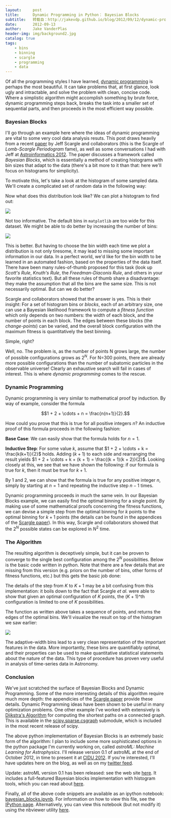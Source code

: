 ```yaml
---
layout:     post
title:      Dynamic Programming in Python： Bayesian Blocks
subtitle:   转载自：http://jakevdp.github.io/blog/2012/09/12/dynamic-programming-in-python/
date:       2012-09-13
author:     Jake VanderPlas
header-img: img/background2.jpg
catalog: true
tags:
    - bins
    - binning
    - scargle
    - programming
    - data
---
```


Of all the programming styles I have learned,
[dynamic programming](http://en.wikipedia.org/wiki/Dynamic_programming)
is perhaps the most beautiful. It can take problems that, at first glance,
look ugly and intractable, and solve the problem with clean, concise code.
Where a simplistic algorithm might accomplish something by brute force,
dynamic programming steps back, breaks the task into a smaller set of
sequential parts, and then proceeds in the most efficient way possible.

### Bayesian Blocks

I'll go through an example here where the ideas of dynamic programming
are vital to some very cool data analysis resuts.
This post draws heavily from a recent
[paper](http://adsabs.harvard.edu/abs/2012arXiv1207.5578S) by Jeff Scargle
and collaborators (this is the Scargle of *Lomb-Scargle Periodogram*
fame), as well as some conversations I had with Jeff at
[Astroinformatics 2012](http://www.astro.caltech.edu/ai12).
The paper discusses
a framework called *Bayesian Blocks*, which is essentially a method of
creating histograms with bin sizes that adapt to the data (there's a bit
more to it than that: here we'll focus on histograms for simplicity).

To motivate this, let's take a look at the histogram of some sampled data.
We'll create a complicated set of random data in the following way:

Now what does this distribution look like? We can plot a histogram to find
out:

![](http://jakevdp.github.io/figures/bayesblocks1.png)


Not too informative. The default bins in `matplotlib` are too wide for this
dataset. We might be able to do better by increasing the number of bins:

![](http://jakevdp.github.io/figures/bayesblocks2.png)


This is better. But having to choose the bin width each time we plot a
distribution is not only tiresome, it may lead to missing some important
information in our data. In a perfect world, we'd like for
the bin width to be learned in an automated fashion, based on the
properties of the data itself.
There have been many rules-of-thumb proposed for this task
(look up *Scott's Rule*, *Knuth's Rule*, the *Freedman-Diaconis Rule*,
and others in your favorite statistics text).
But all these rules of thumb share a disadvantage: they make the assumption
that all the bins are the same size. This is not necessarily optimal. But
can we do better?

Scargle and collaborators showed that the answer is yes. This is their insight:
For a set of histogram bins or *blocks*, each of an arbitrary size,
one can use a Bayesian
likelihood framework to compute a *fitness function* which only depends on
two numbers: the width of each block, and the number of points in each block.
The edges between these blocks (the *change-points*) can be varied, and
the overall block configuration with the maximum fitness is quantitatively
the best binning.

Simple, right?

Well, no. The problem is, as the number of points N grows large, the number
of possible configurations grows as $2^N$. For N=300 points, there are already
more possible configurations than the number of subatomic particles in the
observable universe! Clearly an exhaustive search will fail in cases of
interest. This is where *dynamic programming* comes to the rescue.

### Dynamic Programming

Dynamic programming is very similar to mathematical proof by induction. By
way of example, consider the formula

$$1 + 2 + \cdots + n = \frac{n(n+1)}{2}.$$

How could you prove that this is true for all positive integers $n$?
An inductive proof of this formula proceeds in the following fashion:


**Base Case**: We can easily show that the formula holds for $n = 1$.


**Inductive Step**: For some value $k$, assume that
 $1 + 2 + \cdots + k = \frac{k(k+1)}{2}$ holds.
 Adding $(k + 1)$ to each side and rearranging the result yields
 $1 + 2 + \cdots + k + (k + 1) = \frac{(k + 1)(k + 2)}{2}$. Looking
 closely at this, we see that we have shown the following:
 if our formula is true for $k$, then it must be true for $k + 1$.

By 1 and 2, we can show that the formula is true for any positive integer
 $n$, simply by starting at $n=1$ and repeating the inductive step
 $n - 1$ times.

Dynamic programming proceeds in much the same vein. In our Bayesian Blocks
example, we can easily find the optimal binning for a single point. By
making use of some mathematical proofs concerning the fitness functions,
we can devise a simple step from the optimal binning for $k$ points to the
optimal binning for $k + 1$ points (the details can be found in the
appendices of the
[Scargle paper](http://adsabs.harvard.edu/abs/2012arXiv1207.5578S)).
In this way, Scargle and collaborators showed that the $2^N$ possible states
can be explored in $N^2$ time.

### The Algorithm

The resulting algorithm is deceptively simple, but it can be proven to converge
to the single best configuration among the $2^N$ possibilities. Below is the
basic code written in python. Note that there are a few details that are
missing from this version (e.g. priors on the number of bins, other forms
of fitness functions, etc.) but this gets the basic job done:

The details of the step from $K$ to $K + 1$ may be a bit confusing from this
implementation: it boils down to the fact that Scargle *et al.* were able to
show that given an optimal configuration of $K$ points, the $(K + 1)$^th
configuration is limited to one of $K$ possibilities.

The function as written above takes a sequence of points, and returns the
edges of the optimal bins. We'll visualize the result on top of the histogram
we saw earlier:

![](http://jakevdp.github.io/figures/bayesblocks3.png)


The adaptive-width bins lead to a very clean representation of the important
features in the data. More importantly, these bins are quantifiably optimal,
and their properties can be used to make quantitative statistical
statements about the nature of the data. This type of procedure has proven
very useful in analysis of time-series data in Astronomy.

### Conclusion

We've just scratched the surface of Bayesian Blocks and Dynamic Programming.
Some of the more interesting details of this algorithm require much more
depth: the appendicies of the
[Scargle paper](http://adsabs.harvard.edu/abs/2012arXiv1207.5578S)
provide these details. Dynamic Programming ideas have been shown to be
useful in many optimization problems. One other example I've worked with
extensively is
[Dijkstra's Algorithm](http://en.wikipedia.org/wiki/Dijkstra%27s_algorithm)
for computing the shortest paths on a connected graph. This is available in
the [scipy.sparse.csgraph](http://docs.scipy.org/doc/scipy/reference/tutorial/csgraph.html)
submodule, which is included in the most recent release of scipy.

The above python implementation of Bayesian Blocks
is an extremely basic form of the algorithm: I plan to include some
more sophisticated options in the python package I'm currently
working on, called *astroML: Machine Learning for Astrophysics*.
I'll release version 0.1 of astroML at the end of October 2012,
in time to present it at [CIDU 2012](http://c3.nasa.gov/dashlink/events/1).
If you're interested, I'll have updates here on the blog, as well as on
my [twitter feed](http://twitter.com/jakevdp).

Update: astroML version 0.1 has been released: see the web site
[here](http://astroML.github.com/.). It includes a full-featured Bayesian
blocks implementation with histogram tools, which you can read about
[here](http://astroml.github.com/user_guide/density_estimation.html#bayesian-blocks-histograms-the-right-way).

Finally, all of the above code snippets are available as an ipython
notebook: [bayesian_blocks.ipynb](http://jakevdp.github.io/downloads/notebooks/bayesian_blocks.ipynb).
For information on how to view this file, see the
[IPython page](http://ipython.org/ipython-doc/dev/interactive/htmlnotebook.html).
Alternatively, you can view this notebook (but not modify it) using the
nbviewer utility [here](http://nbviewer.ipython.org/url/jakevdp.github.com/downloads/notebooks/bayesian_blocks.ipynb).
